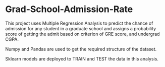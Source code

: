 # Grad-School-Admission-Rate
This project uses Multiple Regression Analysis to predict the chance of admission for any student in a graduate school and assigns a probability score of getting the admit based on criterion of GRE score, and undergrad CGPA.

Numpy and Pandas are used to get the required structure of the dataset.

Sklearn models are deployed to TRAIN and TEST the data in this analysis.
